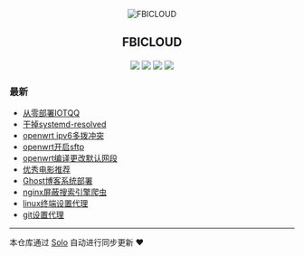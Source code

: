 <p align="center"><img alt="FBICLOUD" src="https://lone-1251938776.cos.ap-shanghai.myqcloud.com/favicon.ico"></p><h2 align="center">
FBICLOUD
</h2>

<h4 align="center"></h4>
<p align="center"><a title="FBICLOUD" target="_blank" href="https://github.com/fbicloud/solo-blog"><img src="https://img.shields.io/github/last-commit/fbicloud/solo-blog.svg?style=flat-square&color=FF9900"></a>
<a title="GitHub repo size in bytes" target="_blank" href="https://github.com/fbicloud/solo-blog"><img src="https://img.shields.io/github/repo-size/fbicloud/solo-blog.svg?style=flat-square"></a>
<a title="Solo Version" target="_blank" href="https://github.com/b3log/solo/releases"><img src="https://img.shields.io/badge/solo-3.6.5-f1e05a.svg?style=flat-square&color=blueviolet"></a>
<a title="Hits" target="_blank" href="https://github.com/b3log/hits"><img src="https://hits.b3log.org/fbicloud/solo-blog.svg"></a></p>

### 最新

* [从零部署IOTQQ](https://blog.fbicloud.com/articles/2019/09/26/1569505620644.html)
* [干掉systemd-resolved](https://blog.fbicloud.com/articles/2019/09/12/1568303659457.html)
* [openwrt ipv6多拨冲突](https://blog.fbicloud.com/articles/2019/09/11/1568204147698.html)
* [openwrt开启sftp](https://blog.fbicloud.com/articles/2019/09/11/1568144383900.html)
* [openwrt编译更改默认网段](https://blog.fbicloud.com/articles/2019/09/10/1568124639776.html)
* [优秀电影推荐](https://blog.fbicloud.com/articles/2019/09/10/1568052159477.html)
* [Ghost博客系统部署](https://blog.fbicloud.com/articles/2019/09/08/1567942405522.html)
* [nginx屏蔽搜索引擎爬虫](https://blog.fbicloud.com/articles/2019/09/08/1567941260024.html)
* [linux终端设置代理](https://blog.fbicloud.com/articles/2019/09/08/1567941141500.html)
* [git设置代理](https://blog.fbicloud.com/articles/2019/09/08/1567941007014.html)



---

本仓库通过 [Solo](https://github.com/b3log/solo) 自动进行同步更新 ❤️ 